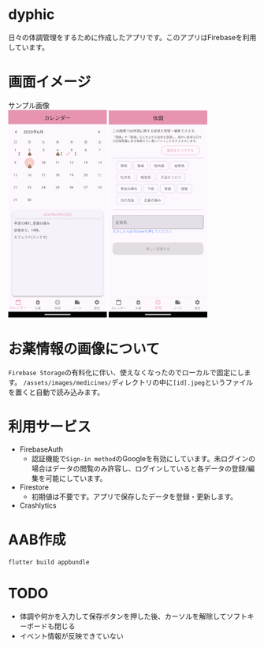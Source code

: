 # dyphic
日々の体調管理をするために作成したアプリです。このアプリはFirebaseを利用しています。  

# 画面イメージ
サンプル画像  
<img src="images/01_calendar.png" width="200" />
<img src="images/02_condition.png" width="200" />

# お薬情報の画像について
`Firebase Storage`の有料化に伴い、使えなくなったのでローカルで固定にします。
`/assets/images/medicines/`ディレクトリの中に`[id].jpeg`というファイルを置くと自動で読み込みます。

# 利用サービス
- FirebaseAuth
  - 認証機能で`Sign-in method`のGoogleを有効にしています。未ログインの場合はデータの閲覧のみ許容し、ログインしていると各データの登録/編集を可能にしています。
- Firestore
  - 初期値は不要です。アプリで保存したデータを登録・更新します。
- Crashlytics

# AAB作成
```
flutter build appbundle
```

# TODO
- 体調や何かを入力して保存ボタンを押した後、カーソルを解除してソフトキーボードも閉じる
- イベント情報が反映できていない